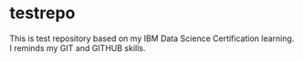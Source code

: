 # testrepo
This is test repository based on my IBM Data Science Certification learning.
I reminds my GIT and GITHUB skills.
